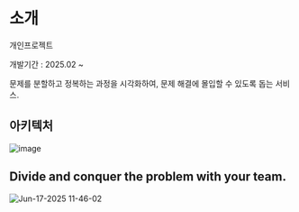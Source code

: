 # 소개
개인프로젝트

개발기간 : 2025.02 ~

문제를 분할하고 정복하는 과정을 시각화하여, 문제 해결에 몰입할 수 있도록 돕는 서비스.

## 아키텍처 
![image](https://github.com/user-attachments/assets/97b838bc-f642-4762-9bda-f5df57819394)

## Divide and conquer the problem with your team.
![Jun-17-2025 11-46-02](https://github.com/user-attachments/assets/aaefcbca-5a30-4718-97e1-2c16a0f44de2)

